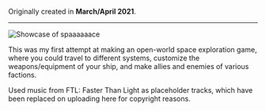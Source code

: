 Originally created in **March/April 2021**.

---

![Showcase of spaaaaaace](https://github.com/Klehrik/spaaaaaace/assets/78520710/97cd0890-bfd5-44e9-afe4-fce28e717979)

This was my first attempt at making an open-world space exploration game, where you could travel to different systems, customize the weapons/equipment of your ship, and make allies and enemies of various factions.

Used music from FTL: Faster Than Light as placeholder tracks, which have been replaced on uploading here for copyright reasons.
